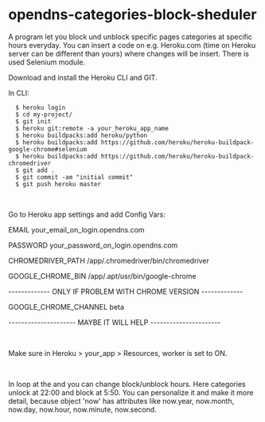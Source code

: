 # opendns-categories-block-sheduler
<p>A program let you block und unblock specific pages categories at specific hours everyday. You can insert a code on e.g. Heroku.com (time on Heroku server can be different than yours) where changes will be insert. There is used Selenium module.</p>


<p>Download and install the Heroku CLI and GIT.</p>

<p>
  
  In CLI:
```
  $ heroku login
  $ cd my-project/
  $ git init
  $ heroku git:remote -a your_heroku_app_name
  $ heroku buildpacks:add heroku/python
  $ heroku buildpacks:add https://github.com/heroku/heroku-buildpack-google-chrome#selenium
  $ heroku buildpacks:add https://github.com/heroku/heroku-buildpack-chromedriver
  $ git add .
  $ git commit -am "initial commit"
  $ git push heroku master
```
</p>
<br>
<p>
  Go to Heroku app settings and add Config Vars:

  EMAIL                  your_email_on_login.opendns.com

  PASSWORD               your_password_on_login.opendns.com

  CHROMEDRIVER_PATH      /app/.chromedriver/bin/chromedriver

  GOOGLE_CHROME_BIN      /app/.apt/usr/bin/google-chrome

  ------------- ONLY IF PROBLEM WITH CHROME VERSION -------------
  
  GOOGLE_CHROME_CHANNEL  beta
  
  --------------------- MAYBE IT WILL HELP ----------------------
  
</p>
<br>
<p>
  Make sure in Heroku > your_app > Resources, worker is set to ON.
</p>
<br>
<p>
  In loop at the and you can change block/unblock hours.
  Here categories unlock at 22:00 and block at 5:50.
  You can personalize it and make it more detail, because object 'now' has attributes like now.year, now.month, now.day,    now.hour, now.minute, now.second.
</p>
